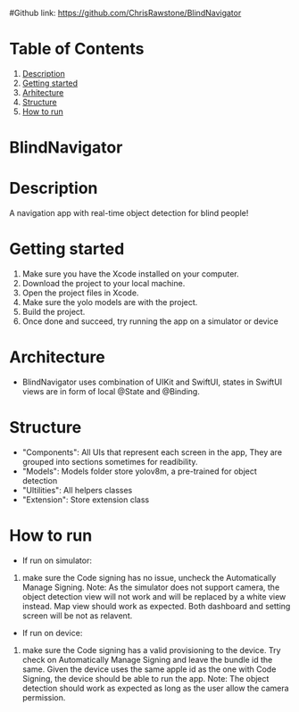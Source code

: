 #Github link: https://github.com/ChrisRawstone/BlindNavigator



# Table of Contents
1. [Description](#description)
2. [Getting started](#getting-started)
3. [Arhitecture](#arhitecture)
4. [Structure](#structure)
5. [How to run](#How-to-run)

# BlindNavigator

# Description
A navigation app with real-time object detection for blind people! 

# Getting started

1. Make sure you have the Xcode installed on your computer.
2. Download the project to your local machine.
3. Open the project files in Xcode.
4. Make sure the yolo models are with the project.
5. Build the project.
6. Once done and succeed, try running the app on a simulator or device


# Architecture
* BlindNavigator uses combination of UIKit and SwiftUI, states in SwiftUI views are in form of local @State and @Binding. 

# Structure 
* "Components": All UIs that represent each screen in the app, They are grouped into sections sometimes for readibility. 
* "Models": Models folder store yolov8m, a pre-trained for object detection 
* "Ultilities": All helpers classes
* "Extension": Store extension class

# How to run 
* If run on simulator:
 1. make sure the Code signing has no issue, uncheck the Automatically Manage Signing. 
 Note: As the simulator does not support camera, the object detection view will not work and will be replaced by a white view instead. Map view should work as expected. Both dashboard and setting screen will be not as relavent.
 
 * If run on device:
 1. make sure the Code signing has a valid provisioning to the device. Try check on Automatically Manage Signing and leave the bundle id the same. Given the device uses the same apple id as the one with Code Signing, the device should be able to run the app.
 Note: The object detection should work as expected as long as the user allow the camera permission.
 
 
